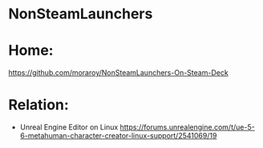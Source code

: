 # NonSteamLaunchers
# Home:
https://github.com/moraroy/NonSteamLaunchers-On-Steam-Deck

# Relation:
- Unreal Engine Editor on Linux https://forums.unrealengine.com/t/ue-5-6-metahuman-character-creator-linux-support/2541069/19

